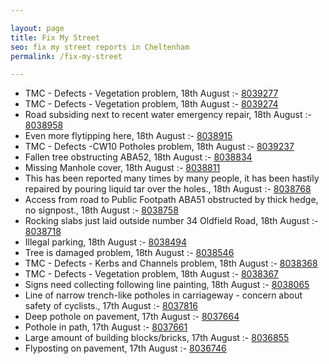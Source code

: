 ```yaml
---

layout: page
title: Fix My Street
seo: fix my street reports in Cheltenham
permalink: /fix-my-street

---
```


<!-- fix_marker starts -->

- TMC - Defects - Vegetation problem, 18th August :- [8039277](https://www.fixmystreet.com/report/8039277)
- TMC - Defects - Vegetation problem, 18th August :- [8039274](https://www.fixmystreet.com/report/8039274)
- Road subsiding next to recent water emergency repair, 18th August :- [8038958](https://www.fixmystreet.com/report/8038958)
- Even more flytipping here, 18th August :- [8038915](https://www.fixmystreet.com/report/8038915)
- TMC - Defects -CW10 Potholes problem, 18th August :- [8039237](https://www.fixmystreet.com/report/8039237)
- Fallen tree obstructing ABA52, 18th August :- [8038834](https://www.fixmystreet.com/report/8038834)
- Missing Manhole cover, 18th August :- [8038811](https://www.fixmystreet.com/report/8038811)
- This has been reported many times by many people, it has been hastily repaired by pouring liquid tar over the holes., 18th August :- [8038768](https://www.fixmystreet.com/report/8038768)
- Access from road to Public Footpath ABA51 obstructed by thick hedge, no signpost., 18th August :- [8038758](https://www.fixmystreet.com/report/8038758)
- Rocking slabs just laid outside number 34 Oldfield Road, 18th August :- [8038718](https://www.fixmystreet.com/report/8038718)
- Illegal parking, 18th August :- [8038494](https://www.fixmystreet.com/report/8038494)
- Tree is damaged problem, 18th August :- [8038546](https://www.fixmystreet.com/report/8038546)
- TMC - Defects - Kerbs and Channels problem, 18th August :- [8038368](https://www.fixmystreet.com/report/8038368)
- TMC - Defects - Vegetation problem, 18th August :- [8038367](https://www.fixmystreet.com/report/8038367)
- Signs need collecting following line painting, 18th August :- [8038065](https://www.fixmystreet.com/report/8038065)
- Line of narrow trench-like potholes in carriageway - concern about safety of cyclists., 17th August :- [8037816](https://www.fixmystreet.com/report/8037816)
- Deep pothole on pavement, 17th August :- [8037664](https://www.fixmystreet.com/report/8037664)
- Pothole in path, 17th August :- [8037661](https://www.fixmystreet.com/report/8037661)
- Large amount of building blocks/bricks, 17th August :- [8036855](https://www.fixmystreet.com/report/8036855)
- Flyposting on pavement, 17th August :- [8036746](https://www.fixmystreet.com/report/8036746)

<!-- fix_marker ends -->